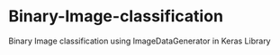 # Binary-Image-classification
Binary Image classification using ImageDataGenerator in Keras Library
